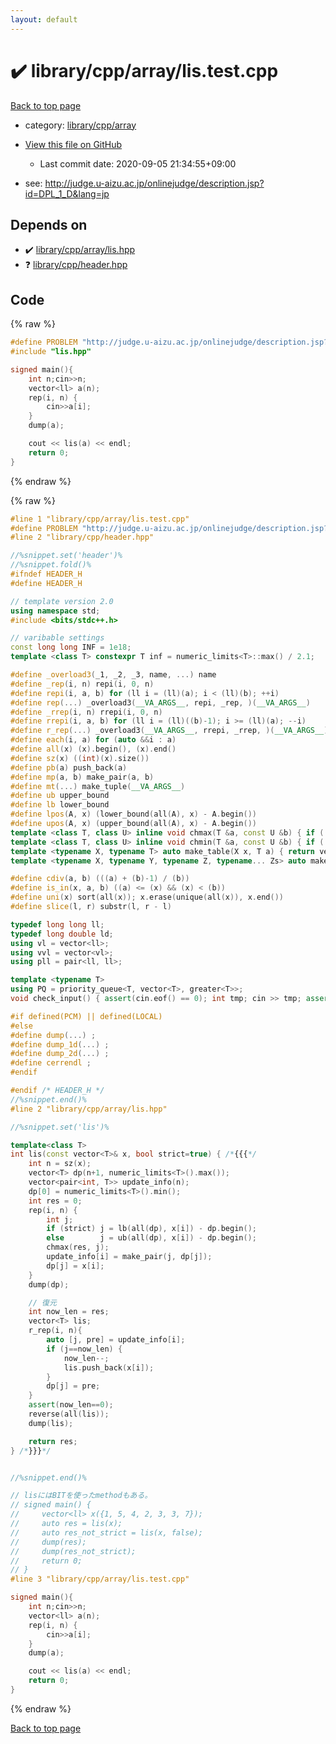 ```yaml
---
layout: default
---
```


<!-- mathjax config similar to math.stackexchange -->
<script type="text/javascript" async
  src="https://cdnjs.cloudflare.com/ajax/libs/mathjax/2.7.5/MathJax.js?config=TeX-MML-AM_CHTML">
</script>
<script type="text/x-mathjax-config">
  MathJax.Hub.Config({
    TeX: { equationNumbers: { autoNumber: "AMS" }},
    tex2jax: {
      inlineMath: [ ['$','$'] ],
      processEscapes: true
    },
    "HTML-CSS": { matchFontHeight: false },
    displayAlign: "left",
    displayIndent: "2em"
  });
</script>

<script type="text/javascript" src="https://cdnjs.cloudflare.com/ajax/libs/jquery/3.4.1/jquery.min.js"></script>
<script src="https://cdn.jsdelivr.net/npm/jquery-balloon-js@1.1.2/jquery.balloon.min.js" integrity="sha256-ZEYs9VrgAeNuPvs15E39OsyOJaIkXEEt10fzxJ20+2I=" crossorigin="anonymous"></script>
<script type="text/javascript" src="../../../../assets/js/copy-button.js"></script>
<link rel="stylesheet" href="../../../../assets/css/copy-button.css" />


# :heavy_check_mark: library/cpp/array/lis.test.cpp

<a href="../../../../index.html">Back to top page</a>

* category: <a href="../../../../index.html#0e902850ca3e9230d87c81984f25b3bb">library/cpp/array</a>
* <a href="{{ site.github.repository_url }}/blob/master/library/cpp/array/lis.test.cpp">View this file on GitHub</a>
    - Last commit date: 2020-09-05 21:34:55+09:00


* see: <a href="http://judge.u-aizu.ac.jp/onlinejudge/description.jsp?id=DPL_1_D&lang=jp">http://judge.u-aizu.ac.jp/onlinejudge/description.jsp?id=DPL_1_D&lang=jp</a>


## Depends on

* :heavy_check_mark: <a href="../../../../library/library/cpp/array/lis.hpp.html">library/cpp/array/lis.hpp</a>
* :question: <a href="../../../../library/library/cpp/header.hpp.html">library/cpp/header.hpp</a>


## Code

<a id="unbundled"></a>
{% raw %}
```cpp
#define PROBLEM "http://judge.u-aizu.ac.jp/onlinejudge/description.jsp?id=DPL_1_D&lang=jp"
#include "lis.hpp"

signed main(){
    int n;cin>>n;
    vector<ll> a(n);
    rep(i, n) {
        cin>>a[i];
    }
    dump(a);

    cout << lis(a) << endl;
    return 0;
}

```
{% endraw %}

<a id="bundled"></a>
{% raw %}
```cpp
#line 1 "library/cpp/array/lis.test.cpp"
#define PROBLEM "http://judge.u-aizu.ac.jp/onlinejudge/description.jsp?id=DPL_1_D&lang=jp"
#line 2 "library/cpp/header.hpp"

//%snippet.set('header')%
//%snippet.fold()%
#ifndef HEADER_H
#define HEADER_H

// template version 2.0
using namespace std;
#include <bits/stdc++.h>

// varibable settings
const long long INF = 1e18;
template <class T> constexpr T inf = numeric_limits<T>::max() / 2.1;

#define _overload3(_1, _2, _3, name, ...) name
#define _rep(i, n) repi(i, 0, n)
#define repi(i, a, b) for (ll i = (ll)(a); i < (ll)(b); ++i)
#define rep(...) _overload3(__VA_ARGS__, repi, _rep, )(__VA_ARGS__)
#define _rrep(i, n) rrepi(i, 0, n)
#define rrepi(i, a, b) for (ll i = (ll)((b)-1); i >= (ll)(a); --i)
#define r_rep(...) _overload3(__VA_ARGS__, rrepi, _rrep, )(__VA_ARGS__)
#define each(i, a) for (auto &&i : a)
#define all(x) (x).begin(), (x).end()
#define sz(x) ((int)(x).size())
#define pb(a) push_back(a)
#define mp(a, b) make_pair(a, b)
#define mt(...) make_tuple(__VA_ARGS__)
#define ub upper_bound
#define lb lower_bound
#define lpos(A, x) (lower_bound(all(A), x) - A.begin())
#define upos(A, x) (upper_bound(all(A), x) - A.begin())
template <class T, class U> inline void chmax(T &a, const U &b) { if ((a) < (b)) (a) = (b); }
template <class T, class U> inline void chmin(T &a, const U &b) { if ((a) > (b)) (a) = (b); }
template <typename X, typename T> auto make_table(X x, T a) { return vector<T>(x, a); }
template <typename X, typename Y, typename Z, typename... Zs> auto make_table(X x, Y y, Z z, Zs... zs) { auto cont = make_table(y, z, zs...); return vector<decltype(cont)>(x, cont); }

#define cdiv(a, b) (((a) + (b)-1) / (b))
#define is_in(x, a, b) ((a) <= (x) && (x) < (b))
#define uni(x) sort(all(x)); x.erase(unique(all(x)), x.end())
#define slice(l, r) substr(l, r - l)

typedef long long ll;
typedef long double ld;
using vl = vector<ll>;
using vvl = vector<vl>;
using pll = pair<ll, ll>;

template <typename T>
using PQ = priority_queue<T, vector<T>, greater<T>>;
void check_input() { assert(cin.eof() == 0); int tmp; cin >> tmp; assert(cin.eof() == 1); }

#if defined(PCM) || defined(LOCAL)
#else
#define dump(...) ;
#define dump_1d(...) ;
#define dump_2d(...) ;
#define cerrendl ;
#endif

#endif /* HEADER_H */
//%snippet.end()%
#line 2 "library/cpp/array/lis.hpp"

//%snippet.set('lis')%

template<class T>
int lis(const vector<T>& x, bool strict=true) { /*{{{*/
    int n = sz(x);
    vector<T> dp(n+1, numeric_limits<T>().max());
    vector<pair<int, T>> update_info(n);
    dp[0] = numeric_limits<T>().min();
    int res = 0;
    rep(i, n) {
        int j;
        if (strict) j = lb(all(dp), x[i]) - dp.begin();
        else        j = ub(all(dp), x[i]) - dp.begin();
        chmax(res, j);
        update_info[i] = make_pair(j, dp[j]);
        dp[j] = x[i];
    }
    dump(dp);

    // 復元
    int now_len = res;
    vector<T> lis;
    r_rep(i, n){
        auto [j, pre] = update_info[i];
        if (j==now_len) {
            now_len--;
            lis.push_back(x[i]);
        }
        dp[j] = pre;
    }
    assert(now_len==0);
    reverse(all(lis));
    dump(lis);

    return res;
} /*}}}*/


//%snippet.end()%

// lisにはBITを使ったmethodもある。
// signed main() {
//     vector<ll> x({1, 5, 4, 2, 3, 3, 7});
//     auto res = lis(x);
//     auto res_not_strict = lis(x, false);
//     dump(res);
//     dump(res_not_strict);
//     return 0;
// }
#line 3 "library/cpp/array/lis.test.cpp"

signed main(){
    int n;cin>>n;
    vector<ll> a(n);
    rep(i, n) {
        cin>>a[i];
    }
    dump(a);

    cout << lis(a) << endl;
    return 0;
}

```
{% endraw %}

<a href="../../../../index.html">Back to top page</a>


